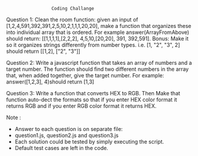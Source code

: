 

		      	     Coding Challange


Question 1: 
	Clean the room function: given an input of 	[1,2,4,591,392,391,2,5,10,2,1,1,1,20,20], make a function that 	organizes 	these into individual array that is ordered. 
	For example answer(ArrayFromAbove) should return: 	[[1,1,1,1],[2,2,2], 4,5,10,[20,20], 391, 392,591]. 
	Bonus: Make it so it organizes strings differently from number 	types. i.e. 	[1, "2", "3", 2] should return [[1,2], ["2", "3"]]

Question 2: 
	Write a javascript function that takes an array of numbers and a 	target 	number.
 	The function should find two different numbers in the array that, 
	when added together, give the target number. 
	For example: answer([1,2,3], 4)should return [1,3]

Question 3:
	Write a function that converts HEX to RGB. 
	Then Make that function auto-dect the formats so that if you
      enter HEX color format it returns RGB and if you enter RGB color
      format it returns HEX.


Note : 
* Answer to each question is on separate file: 
* question1.js, question2.js and 	question3.js
* Each solution could be tested by simply executing the script.
* Default test cases are left in the code.

